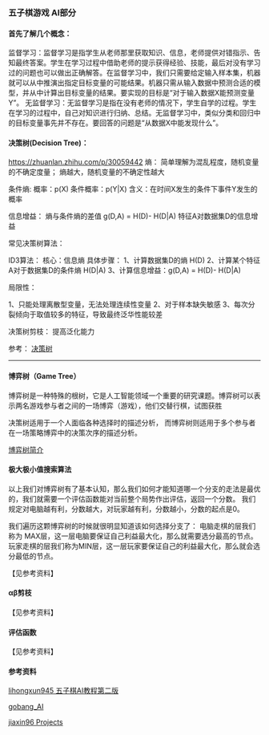 ### 五子棋游戏 AI部分

#### 首先了解几个概念：
监督学习：监督学习是指学生从老师那里获取知识、信息，老师提供对错指示、告知最终答案。学生在学习过程中借助老师的提示获得经验、技能，最后对没有学习过的问题也可以做出正确解答。在监督学习中，我们只需要给定输入样本集，机器就可以从中推演出指定目标变量的可能结果。机器只需从输入数据中预测合适的模型，并从中计算出目标变量的结果。要实现的目标是“对于输入数据X能预测变量Y”。
无监督学习：无监督学习是指在没有老师的情况下，学生自学的过程。学生在学习的过程中，自己对知识进行归纳、总结。无监督学习中，类似分类和回归中的目标变量事先并不存在。要回答的问题是“从数据X中能发现什么”。

#### 决策树(Decision Tree)：
https://zhuanlan.zhihu.com/p/30059442
熵： 简单理解为混乱程度，随机变量的不确定度量；
    熵越大，随机变量的不确定性越大

条件熵: 
    概率：p(X)  条件概率：p(Y|X) 
    含义：在时间X发生的条件下事件Y发生的概率
    
信息增益：
    熵与条件熵的差值  g(D,A) = H(D)- H(D|A)
                    特征A对数据集D的信息增益
                    
                    
常见决策树算法：

ID3算法：
核心：信息熵
具体步骤：
    1、计算数据集D的熵 H(D)
    2、计算某个特征A对于数据集D的条件熵 H(D|A)
    3、计算信息增益：g(D,A) = H(D)- H(D|A)

局限性：

1、只能处理离散型变量，无法处理连续性变量
2、对于样本缺失敏感
3、每次分裂倾向于取值较多的特征，导致最终泛华性能较差


决策树剪枝：
提高泛化能力

参考：
[决策树](https://www.imooc.com/video/22382)

--------------

#### 博弈树（Game Tree）
博弈树是一种特殊的根树，它是人工智能领域一个重要的研究课题。博弈树可以表示两名游戏参与者之间的一场博弈（游戏），他们交替行棋，试图获胜

决策树适用于一个人面临各种选择时的描述分析，
而博弈树则适用于多个参与者在一场策略博弈中的决策次序的描述分析。

[博弈树简介](https://zhuanlan.zhihu.com/p/161492435)

#### 极大极小值搜索算法
以上我们对博弈树有了基本认知，那么我们如何才能知道哪一个分支的走法是最优的，我们就需要一个评估函数能对当前整个局势作出评估，返回一个分数。
我们规定对电脑越有利，分数越大，对玩家越有利，分数越小，分数的起点是0。
               
我们遍历这颗博弈树的时候就很明显知道该如何选择分支了：
    电脑走棋的层我们称为 MAX层，这一层电脑要保证自己利益最大化，那么就需要选分最高的节点。
    玩家走棋的层我们称为MIN层，这一层玩家要保证自己的利益最大化，那么就会选分最低的节点。
    
【见参考资料】

#### αβ剪枝
【见参考资料】

#### 评估函数
【见参考资料】


#### 参考资料
[lihongxun945 五子棋AI教程第二版](https://github.com/lihongxun945/myblog/issues/11)

[gobang_AI](https://github.com/colingogogo/gobang_AI)

[jiaxin96 Projects](https://github.com/jiaxin96/Projects/tree/93c06c5cec3ff392e3289ddbd96e620d64b8426d/%E4%BA%94%E5%AD%90%E6%A3%8BAI/alphabeta-master)

